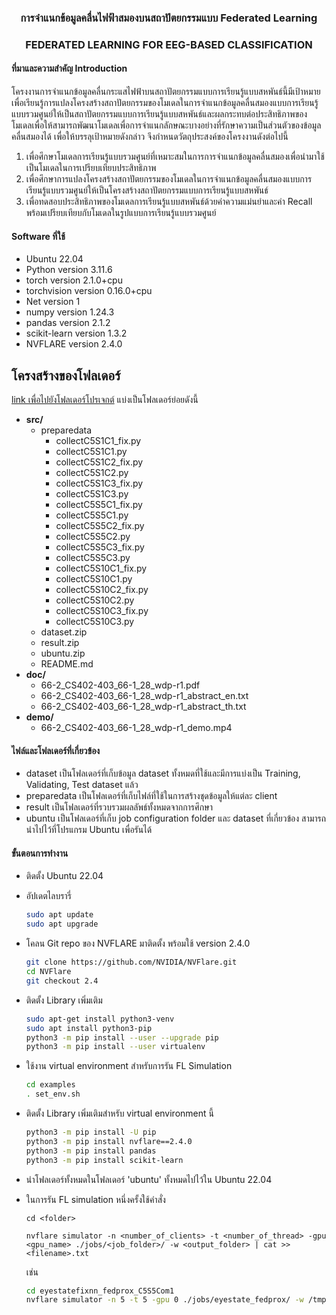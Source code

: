 <h3 align="center">การจำแนกข้อมูลคลื่นไฟฟ้าสมองบนสถาปัตยกรรมแบบ Federated Learning</h3>
<h3 align="center">FEDERATED LEARNING FOR EEG-BASED CLASSIFICATION</h3>

#### ที่มาและความสำคัญ Introduction
โครงงานการจำแนกข้อมูลคลื่นกระแสไฟฟ้าบนสถาปัตยกรรมแบบการเรียนรู้แบบสหพันธ์นี้มีเป้าหมายเพื่อเรียนรู้การแปลงโครงสร้างสถาปัตยกรรมของโมเดลในการจำแนกข้อมูลคลื่นสมองแบบการเรียนรู้แบบรวมศูนย์ให้เป็นสถาปัตยกรรมแบบการเรียนรู้แบบสหพันธ์และผลกระทบต่อประสิทธิภาพของโมเดลเพื่อให้สามารถพัฒนาโมเดลเพื่อการจำแนกลักษณะบางอย่างที่รักษาความเป็นส่วนตัวของข้อมูลคลื่นสมองได้ เพื่อให้บรรลุเป้าหมายดังกล่าว จึงกำหนดวัตถุประสงค์ของโครงงานดังต่อไปนี้ 
1.	เพื่อศึกษาโมเดลการเรียนรู้แบบรวมศูนย์ที่เหมาะสมในการการจำแนกข้อมูลคลื่นสมองเพื่อนำมาใช้เป็นโมเดลในการเปรียบเทียบประสิทธิภาพ
2.	เพื่อศึกษาการแปลงโครงสร้างสถาปัตยกรรมของโมเดลในการจำแนกข้อมูลคลื่นสมองแบบการเรียนรู้แบบรวมศูนย์ให้เป็นโครงสร้างสถาปัตยกรรมแบบการเรียนรู้แบบสหพันธ์
3.	เพื่อทดสอบประสิทธิภาพของโมเดลการเรียนรู้แบบสหพันธ์ด้วยค่าความแม่นยำและค่า Recall พร้อมเปรียบเทียบกับโมเดลในรูปแบบการเรียนรู้แบบรวมศูนย์ 

#### Software ที่ใช้
* Ubuntu 22.04
* Python version 3.11.6
* torch version 2.1.0+cpu
* torchvision version 0.16.0+cpu
* Net version 1
* numpy version 1.24.3
* pandas version 2.1.2
* scikit-learn version 1.3.2
* NVFLARE version 2.4.0

## โครงสร้างของโฟลเดอร์
[link เพื่อไปยังโฟลเดอร์โปรเจกต์](https://drive.google.com/drive/folders/1GfsjsfExnsk-DcVbvLaQlxsFs4at9xBq?usp=sharing)
แบ่งเป็นโฟลเดอร์ย่อยดังนี้

 - **src/** 
	 - preparedata
		 - collectC5S1C1_fix.py
		 - collectC5S1C1.py
		 - collectC5S1C2_fix.py
		 - collectC5S1C2.py
		 - collectC5S1C3_fix.py
		 - collectC5S1C3.py
		 - collectC5S5C1_fix.py
		 - collectC5S5C1.py
		 - collectC5S5C2_fix.py
		 - collectC5S5C2.py
		 - collectC5S5C3_fix.py
		 - collectC5S5C3.py
		 - collectC5S10C1_fix.py
		 - collectC5S10C1.py
		 - collectC5S10C2_fix.py
		 - collectC5S10C2.py
		 - collectC5S10C3_fix.py
		 - collectC5S10C3.py
	 - dataset.zip
	 - result.zip
	 - ubuntu.zip
	 - README.md
- **doc/**
	- 66-2_CS402-403_66-1_28_wdp-r1.pdf
	- 66-2_CS402-403_66-1_28_wdp-r1_abstract_en.txt
	- 66-2_CS402-403_66-1_28_wdp-r1_abstract_th.txt
- **demo/**
	- 66-2_CS402-403_66-1_28_wdp-r1_demo.mp4

#### ไฟล์และโฟลเดอร์ที่เกี่ยวข้อง
* dataset เป็นโฟลเดอร์ที่เก็บข้อมูล dataset ทั้งหมดที่ใช้และมีการแบ่งเป็น Training, Validating, Test dataset แล้ว
* preparedata เป็นโฟลเดอร์ที่เก็บไฟล์ที่ใช้ในการสร้างชุดข้อมูลให้แต่ละ client
* result เป็นโฟลเดอร์ที่รวบรวมผลลัพธ์ทั้งหมดจากการศึกษา
* ubuntu เป็นโฟลเดอร์ที่เก็บ job configuration folder และ dataset ที่เกี่ยวข้อง สามารถนำไปไว้ที่โปรแกรม Ubuntu เพื่อรันได้

#### ขั้นตอนการทำงาน
* ติดตั้ง  Ubuntu 22.04
* อัปเดตไลบรารี่
  ```sh
  sudo apt update
  sudo apt upgrade
  ```
* โคลน Git repo ของ NVFLARE มาติดตั้ง พร้อมใช้ version 2.4.0
  ```sh
  git clone https://github.com/NVIDIA/NVFlare.git
  cd NVFlare
  git checkout 2.4
  ```
* ติดตั้ง Library เพิ่มเติม
  ```sh
  sudo apt-get install python3-venv
  sudo apt install python3-pip
  python3 -m pip install --user --upgrade pip
  python3 -m pip install --user virtualenv
  ```
* ใช้งาน virtual environment สำหรับการรัน FL Simulation
  ```sh
  cd examples
  . set_env.sh
  ```
* ติดตั้ง Library เพิ่มเติมสำหรับ virtual environment นี้
  ```sh
  python3 -m pip install -U pip
  python3 -m pip install nvflare==2.4.0
  python3 -m pip install pandas
  python3 -m pip install scikit-learn
  ```
* นำโฟลเดอร์ทั้งหมดในโฟลเดอร์ 'ubuntu' ทั้งหมดไปไว้ใน Ubuntu 22.04
* ในการรัน FL simulation หนึ่งครั้งใช้คำสั่ง
  
  `cd <folder>`
  
  `nvflare simulator -n <number_of_clients> -t <number_of_thread> -gpu <gpu_name> ./jobs/<job_folder>/ -w <output_folder> | cat >> <filename>.txt`
  
  เช่น
  ```sh
  cd eyestatefixnn_fedprox_C5S5Com1
  nvflare simulator -n 5 -t 5 -gpu 0 ./jobs/eyestate_fedprox/ -w /tmp/nvflare/eyestate_fedprox_C5S5C1_lr5 | cat >> result_fedprox_C5S5C1_lr5_10local.txt
  ```

